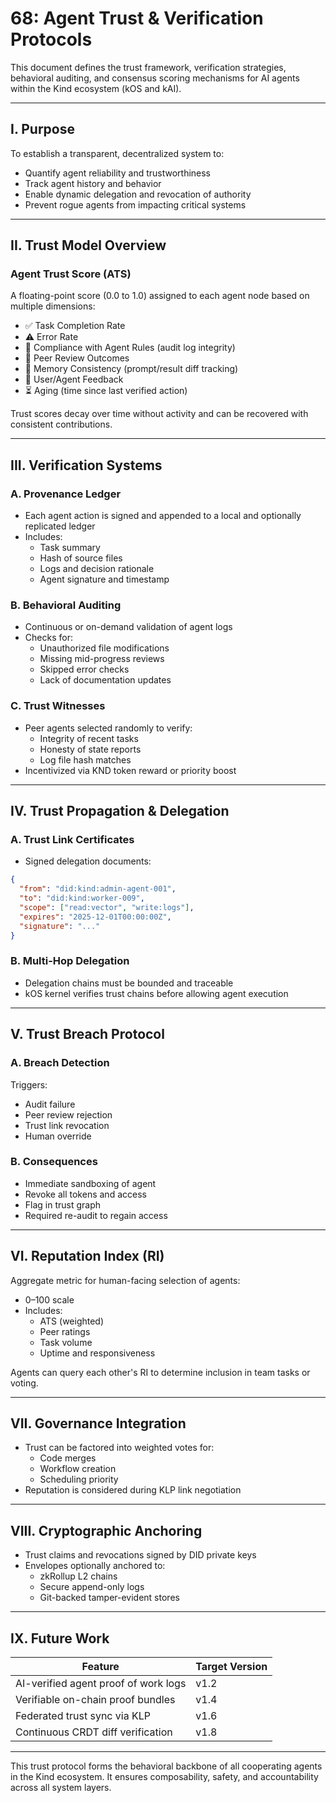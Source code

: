 # 68: Agent Trust & Verification Protocols

This document defines the trust framework, verification strategies, behavioral auditing, and consensus scoring mechanisms for AI agents within the Kind ecosystem (kOS and kAI).

---

## I. Purpose

To establish a transparent, decentralized system to:

- Quantify agent reliability and trustworthiness
- Track agent history and behavior
- Enable dynamic delegation and revocation of authority
- Prevent rogue agents from impacting critical systems

---

## II. Trust Model Overview

### Agent Trust Score (ATS)
A floating-point score (0.0 to 1.0) assigned to each agent node based on multiple dimensions:

- ✅ Task Completion Rate
- ⚠️ Error Rate
- 📄 Compliance with Agent Rules (audit log integrity)
- 🔁 Peer Review Outcomes
- 🧠 Memory Consistency (prompt/result diff tracking)
- 👥 User/Agent Feedback
- ⏳ Aging (time since last verified action)

Trust scores decay over time without activity and can be recovered with consistent contributions.

---

## III. Verification Systems

### A. Provenance Ledger
- Each agent action is signed and appended to a local and optionally replicated ledger
- Includes:
  - Task summary
  - Hash of source files
  - Logs and decision rationale
  - Agent signature and timestamp

### B. Behavioral Auditing
- Continuous or on-demand validation of agent logs
- Checks for:
  - Unauthorized file modifications
  - Missing mid-progress reviews
  - Skipped error checks
  - Lack of documentation updates

### C. Trust Witnesses
- Peer agents selected randomly to verify:
  - Integrity of recent tasks
  - Honesty of state reports
  - Log file hash matches
- Incentivized via KND token reward or priority boost

---

## IV. Trust Propagation & Delegation

### A. Trust Link Certificates
- Signed delegation documents:
```json
{
  "from": "did:kind:admin-agent-001",
  "to": "did:kind:worker-009",
  "scope": ["read:vector", "write:logs"],
  "expires": "2025-12-01T00:00:00Z",
  "signature": "..."
}
```

### B. Multi-Hop Delegation
- Delegation chains must be bounded and traceable
- kOS kernel verifies trust chains before allowing agent execution

---

## V. Trust Breach Protocol

### A. Breach Detection
Triggers:
- Audit failure
- Peer review rejection
- Trust link revocation
- Human override

### B. Consequences
- Immediate sandboxing of agent
- Revoke all tokens and access
- Flag in trust graph
- Required re-audit to regain access

---

## VI. Reputation Index (RI)

Aggregate metric for human-facing selection of agents:
- 0–100 scale
- Includes:
  - ATS (weighted)
  - Peer ratings
  - Task volume
  - Uptime and responsiveness

Agents can query each other's RI to determine inclusion in team tasks or voting.

---

## VII. Governance Integration

- Trust can be factored into weighted votes for:
  - Code merges
  - Workflow creation
  - Scheduling priority
- Reputation is considered during KLP link negotiation

---

## VIII. Cryptographic Anchoring

- Trust claims and revocations signed by DID private keys
- Envelopes optionally anchored to:
  - zkRollup L2 chains
  - Secure append-only logs
  - Git-backed tamper-evident stores

---

## IX. Future Work

| Feature                                | Target Version |
| -------------------------------------- | -------------- |
| AI-verified agent proof of work logs   | v1.2           |
| Verifiable on-chain proof bundles      | v1.4           |
| Federated trust sync via KLP          | v1.6           |
| Continuous CRDT diff verification     | v1.8           |

---

This trust protocol forms the behavioral backbone of all cooperating agents in the Kind ecosystem. It ensures composability, safety, and accountability across all system layers.

